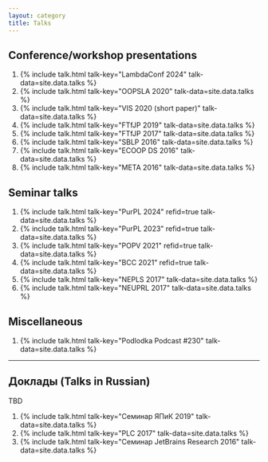 ```yaml
---
layout: category
title: Talks
---
```


## Conference/workshop presentations

1. {% include talk.html talk-key="LambdaConf 2024" talk-data=site.data.talks %}
1. {% include talk.html talk-key="OOPSLA 2020" talk-data=site.data.talks %}
1. {% include talk.html talk-key="VIS 2020 (short paper)" talk-data=site.data.talks %}
1. {% include talk.html talk-key="FTfJP 2019" talk-data=site.data.talks %}
1. {% include talk.html talk-key="FTfJP 2017" talk-data=site.data.talks %}
1. {% include talk.html talk-key="SBLP 2016" talk-data=site.data.talks %}
1. {% include talk.html talk-key="ECOOP DS 2016" talk-data=site.data.talks %}
1. {% include talk.html talk-key="META 2016" talk-data=site.data.talks %}

## Seminar talks

1. {% include talk.html talk-key="PurPL 2024" refid=true talk-data=site.data.talks %}
1. {% include talk.html talk-key="PurPL 2023" refid=true talk-data=site.data.talks %}
1. {% include talk.html talk-key="POPV 2021" refid=true talk-data=site.data.talks %}
1. {% include talk.html talk-key="BCC 2021" refid=true talk-data=site.data.talks %}
1. {% include talk.html talk-key="NEPLS 2017" talk-data=site.data.talks %}
1. {% include talk.html talk-key="NEUPRL 2017" talk-data=site.data.talks %}

## Miscellaneous

1. {% include talk.html talk-key="Podlodka Podcast #230" talk-data=site.data.talks %}

---

## Доклады (Talks in Russian)

TBD

1. {% include talk.html talk-key="Семинар ЯПиК 2019" talk-data=site.data.talks %}
1. {% include talk.html talk-key="PLC 2017" talk-data=site.data.talks %}
1. {% include talk.html talk-key="Семинар JetBrains Research 2016" talk-data=site.data.talks %}